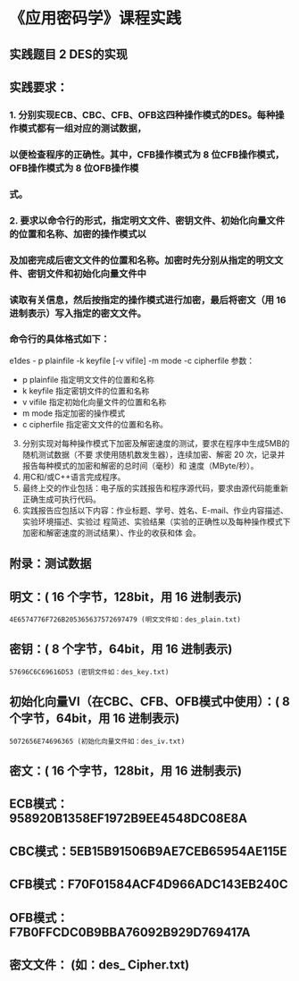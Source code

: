 # 《应用密码学》课程实践

## 实践题目 2 DES的实现

## 实践要求：

### 1. 分别实现ECB、CBC、CFB、OFB这四种操作模式的DES。每种操作模式都有一组对应的测试数据，

### 以便检查程序的正确性。其中，CFB操作模式为 8 位CFB操作模式，OFB操作模式为 8 位OFB操作模

### 式。

### 2. 要求以命令行的形式，指定明文文件、密钥文件、初始化向量文件的位置和名称、加密的操作模式以

### 及加密完成后密文文件的位置和名称。加密时先分别从指定的明文文件、密钥文件和初始化向量文件中

### 读取有关信息，然后按指定的操作模式进行加密，最后将密文（用 16 进制表示）写入指定的密文文件。

### 命令行的具体格式如下：

e1des - p plainfile -k keyfile [-v vifile] -m mode -c cipherfile
参数：

- p plainfile 指定明文文件的位置和名称
- k keyfile 指定密钥文件的位置和名称
- v vifile 指定初始化向量文件的位置和名称
- m mode 指定加密的操作模式
- c cipherfile 指定密文文件的位置和名称。
3. 分别实现对每种操作模式下加密及解密速度的测试，要求在程序中生成5MB的随机测试数据（不要
求使用随机数发生器），连续加密、解密 20 次，记录并报告每种模式的加密和解密的总时间（毫秒）和
速度（MByte/秒）。
4. 用C和/或C++语言完成程序。
5. 最终上交的作业包括：电子版的实践报告和程序源代码，要求由源代码能重新正确生成可执行代码。
6. 实践报告应包括以下内容：作业标题、学号、姓名、E-mail、作业内容描述、实验环境描述、实验过
程简述、实验结果（实验的正确性以及每种操作模式下加密和解密速度的测试结果）、作业的收获和体
会。

## 附录：测试数据

## 明文：( 16 个字节，128bit，用 16 进制表示)

```
4E6574776F726B205365637572697479 (明文文件如：des_plain.txt)
```
## 密钥：( 8 个字节，64bit，用 16 进制表示)

```
57696C6C69616D53 (密钥文件如：des_key.txt)
```
## 初始化向量VI（在CBC、CFB、OFB模式中使用）：( 8 个字节，64bit，用 16 进制表示)

```
5072656E74696365 (初始化向量文件如：des_iv.txt)
```
## 密文：( 16 个字节，128bit，用 16 进制表示)

## ECB模式：958920B1358EF1972B9EE4548DC08E8A

## CBC模式：5EB15B91506B9AE7CEB65954AE115E

## CFB模式：F70F01584ACF4D966ADC143EB240C

## OFB模式：F7B0FFCDC0B9BBA76092B929D769417A

## 密文文件： (如：des_ Cipher.txt)


